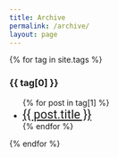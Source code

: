 ```yaml
---
title: Archive
permalink: /archive/
layout: page
---
```


{% for tag in site.tags %}
  <h3>{{ tag[0] }}</h3>
  <ul>
    {% for post in tag[1] %}
    <li> <a href="{{ post.url }}"><div style="font-family: Roboto;font-size:16pt">{{ post.title }}</div></a></li>
    {% endfor %}
  </ul>
{% endfor %}
